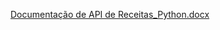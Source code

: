 [Documentação de API de Receitas_Python.docx](https://github.com/user-attachments/files/17037913/Documentacao.de.API.de.Receitas_Python.docx)
